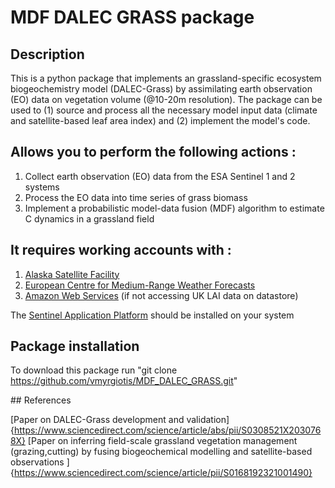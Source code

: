 # MDF DALEC GRASS package 

## Description 

This is a python package that implements an  grassland-specific ecosystem biogeochemistry model (DALEC-Grass) by assimilating earth observation (EO) data on vegetation volume (@10-20m resolution). The package can be used to (1) source and process all the necessary model input data (climate and satellite-based leaf area index) and (2) implement the model's code.

## Allows you to perform the following actions : 

1. Collect earth observation (EO) data from the ESA Sentinel 1 and 2 systems
2. Process the EO data into time series of grass biomass
3. Implement a probabilistic model-data fusion (MDF) algorithm to estimate C dynamics in a grassland field

## It requires working accounts with : 

1. [Alaska Satellite Facility](https://asf.alaska.edu)
2. [European Centre for Medium-Range Weather Forecasts](https://www.ecmwf.int/en/forecasts/datasets)
3. [Amazon Web Services](https://digital-geography.com/accessing-landsat-and-sentinel-2-on-amazon-web-services/#.V3Lr1I68EfI) (if not accessing UK LAI data on datastore)

The [Sentinel Application Platform](https://step.esa.int/main/download/snap-download/) should be installed on your system 

## Package installation 

To download this package run "git clone https://github.com/vmyrgiotis/MDF_DALEC_GRASS.git" 

## References 

[Paper on DALEC-Grass development and validation]{https://www.sciencedirect.com/science/article/abs/pii/S0308521X2030768X}
[Paper on inferring field-scale grassland vegetation management (grazing,cutting) by fusing biogeochemical modelling and satellite-based observations ]{https://www.sciencedirect.com/science/article/pii/S0168192321001490}
